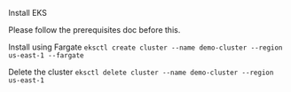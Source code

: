 Install EKS

Please follow the prerequisites doc before this.

Install using Fargate
`eksctl create cluster --name demo-cluster --region us-east-1 --fargate`

Delete the cluster
`eksctl delete cluster --name demo-cluster --region us-east-1`

